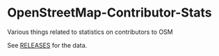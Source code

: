 # OpenStreetMap-Contributor-Stats

Various things related to statistics on contributors to OSM

See [RELEASES](https://github.com/simonpoole/OpenStreetMap-Contributor-Stats/releases) for the data.

